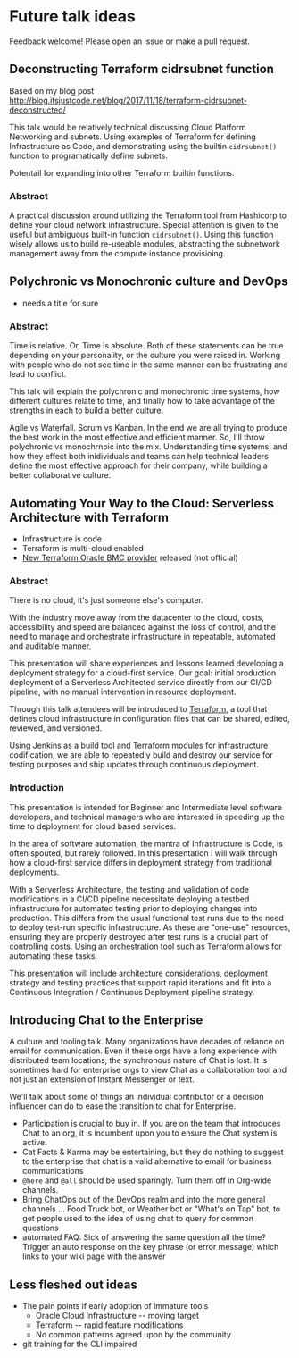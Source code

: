 # Future talk ideas

Feedback welcome! Please open an issue or make a pull request.

## Deconstructing Terraform cidrsubnet function
Based on my blog post http://blog.itsjustcode.net/blog/2017/11/18/terraform-cidrsubnet-deconstructed/

This talk would be relatively technical discussing Cloud Platform Networking and subnets. Using examples of Terraform for defining Infrastructure as Code, and demonstrating using the builtin `cidrsubnet()` function to programatically define subnets. 

Potentail for expanding into other Terraform builtin functions.

### Abstract

A practical discussion around utilizing the Terraform tool from Hashicorp to define your cloud network infrastructure. Special attention is given to the useful but ambiguous built-in function `cidrsubnet()`. Using this function wisely allows us to build re-useable modules, abstracting the subnetwork management away from the compute instance provisioing. 


## Polychronic vs Monochronic culture and DevOps
* needs a title for sure

### Abstract
Time is relative. Or, Time is absolute. Both of these statements can be true depending on your personality, or the culture you were raised in. Working with people who do not see time in the same manner can be frustrating and lead to conflict. 

This talk will explain the polychronic and monochronic time systems, how different cultures relate to time, and finally how to take advantage of the strengths in each to build a better culture. 

Agile vs Waterfall. Scrum vs Kanban. In the end we are all trying to produce the best work in the most effective and efficient manner. So, I'll throw polychronic vs monochrnoic into the mix. Understanding time systems, and how they effect both inidividuals and teams can help technical leaders define the most effective approach for their company, while building a better collaborative culture. 

## Automating Your Way to the Cloud: Serverless Architecture with Terraform
* Infrastructure is code
* Terraform is multi-cloud enabled
* [New Terraform Oracle BMC provider](https://blogs.oracle.com/developers/terraform-and-oracle-bare-metal-cloud-services) released (not official)

### Abstract
There is no cloud, it's just someone else's computer.

With the industry move away from the datacenter to the cloud, costs, accessibility and speed are balanced against the loss of control, and the need to manage and orchestrate infrastructure in repeatable, automated and auditable manner.  

This presentation will share experiences and lessons learned developing a deployment strategy for a cloud-first service. Our goal: initial production deployment of a Serverless Architected service directly from our CI/CD pipeline, with no manual intervention in resource deployment. 

Through this talk attendees will be introduced to [Terraform](http://terraform.io), a tool that defines cloud infrastructure in configuration files that can be shared, edited, reviewed, and versioned. 

Using Jenkins as a build tool and Terraform modules for infrastructure codification, we are able to repeatedly build and destroy our service for testing purposes and ship updates through continuous deployment.

### Introduction
This presentation is intended for Beginner and Intermediate level software developers, and technical managers who are interested in speeding up the time to deployment for cloud based services. 

In the area of software automation, the mantra of Infrastructure is Code, is often spouted, but rarely followed. In this presentation I will walk through how a cloud-first service differs in deployment strategy from traditional deployments. 

With a Serverless Architecture, the testing and validation of code modifications in a CI/CD pipeline necessitate deploying a testbed infrastructure for automated testing prior to deploying changes into production. This differs from the usual functional test runs due to the need to deploy test-run specific infrastructure. As these are "one-use" resources, ensuring they are properly destroyed after test runs is a crucial part of controlling costs. Using an orchestration tool such as Terraform allows for automating these tasks. 

This presentation will include architecture considerations, deployment strategy and testing practices that support rapid iterations and fit into a Continuous Integration / Continuous Deployment pipeline strategy.

## Introducing Chat to the Enterprise
A culture and tooling talk. Many organizations have decades of reliance on email for communication. Even if these orgs have a long experience with distributed team locations, the synchronous nature of Chat is lost. It is sometimes hard for enterprise orgs to view Chat as a collaboration tool and not just an extension of Instant Messenger or text. 

We'll talk about some of things an individual contributor or a decision influencer can do to ease the transition to chat for Enterprise.

* Participation is crucial to buy in. If you are on the team that introduces Chat to an org, it is incumbent upon you to ensure the Chat system is active. 
* Cat Facts & Karma may be entertaining, but they do nothing to suggest to the enterprise that chat is a valid alternative to email for business communications
* `@here` and `@all` should be used sparingly. Turn them off in Org-wide channels. 
* Bring ChatOps out of the DevOps realm and into the more general channels  ... Food Truck bot, or Weather bot or "What's on Tap" bot, to get people used to the idea of using chat to query for common questions
* automated FAQ: Sick of answering the same question all the time? Trigger an auto response on the key phrase (or error message) which links to your wiki page with the answer



## Less fleshed out ideas

* The pain points if early adoption of immature tools
	* Oracle Cloud Infrastructure -- moving target
	* Terraform -- rapid feature modifications
	* No common patterns agreed upon by the community
* git training for the CLI impaired

